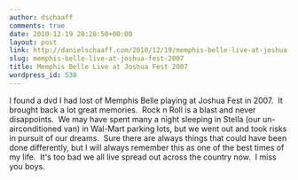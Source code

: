 ```yaml
---
author: dschaaff
comments: true
date: 2010-12-19 20:28:50+00:00
layout: post
link: http://danielschaaff.com/2010/12/19/memphis-belle-live-at-joshua-fest-2007/
slug: memphis-belle-live-at-joshua-fest-2007
title: Memphis Belle Live at Joshua Fest 2007
wordpress_id: 530
---
```


I found a dvd I had lost of Memphis Belle playing at Joshua Fest in 2007.  It brought back a lot great memories.  Rock n Roll is a blast and never disappoints.  We may have spent many a night sleeping in Stella (our un-airconditioned van) in Wal-Mart parking lots, but we went out and took risks in pursuit of our dreams.  Sure there are always things that could have been done differently, but I will always remember this as one of the best times of my life.  It's too bad we all live spread out across the country now.  I miss you boys.
